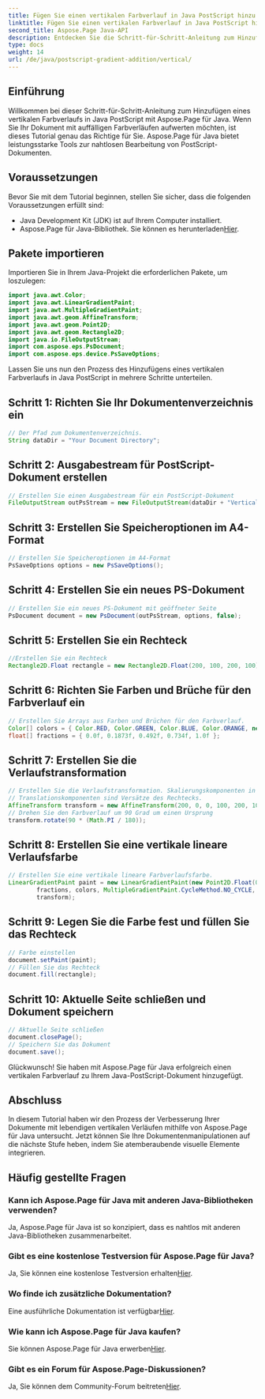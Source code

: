 ```yaml
---
title: Fügen Sie einen vertikalen Farbverlauf in Java PostScript hinzu
linktitle: Fügen Sie einen vertikalen Farbverlauf in Java PostScript hinzu
second_title: Aspose.Page Java-API
description: Entdecken Sie die Schritt-für-Schritt-Anleitung zum Hinzufügen vertikaler Farbverläufe in Java PostScript mit Aspose.Page für Java. Werten Sie Ihre Dokumente mühelos mit lebendigen Bildern auf.
type: docs
weight: 14
url: /de/java/postscript-gradient-addition/vertical/
---
```

## Einführung
Willkommen bei dieser Schritt-für-Schritt-Anleitung zum Hinzufügen eines vertikalen Farbverlaufs in Java PostScript mit Aspose.Page für Java. Wenn Sie Ihr Dokument mit auffälligen Farbverläufen aufwerten möchten, ist dieses Tutorial genau das Richtige für Sie. Aspose.Page für Java bietet leistungsstarke Tools zur nahtlosen Bearbeitung von PostScript-Dokumenten.
## Voraussetzungen
Bevor Sie mit dem Tutorial beginnen, stellen Sie sicher, dass die folgenden Voraussetzungen erfüllt sind:
- Java Development Kit (JDK) ist auf Ihrem Computer installiert.
-  Aspose.Page für Java-Bibliothek. Sie können es herunterladen[Hier](https://releases.aspose.com/page/java/).
## Pakete importieren
Importieren Sie in Ihrem Java-Projekt die erforderlichen Pakete, um loszulegen:
```java
import java.awt.Color;
import java.awt.LinearGradientPaint;
import java.awt.MultipleGradientPaint;
import java.awt.geom.AffineTransform;
import java.awt.geom.Point2D;
import java.awt.geom.Rectangle2D;
import java.io.FileOutputStream;
import com.aspose.eps.PsDocument;
import com.aspose.eps.device.PsSaveOptions;
```
Lassen Sie uns nun den Prozess des Hinzufügens eines vertikalen Farbverlaufs in Java PostScript in mehrere Schritte unterteilen.
## Schritt 1: Richten Sie Ihr Dokumentenverzeichnis ein
```java
// Der Pfad zum Dokumentenverzeichnis.
String dataDir = "Your Document Directory";
```
## Schritt 2: Ausgabestream für PostScript-Dokument erstellen
```java
// Erstellen Sie einen Ausgabestream für ein PostScript-Dokument
FileOutputStream outPsStream = new FileOutputStream(dataDir + "VerticalGradient_outPS.ps");
```
## Schritt 3: Erstellen Sie Speicheroptionen im A4-Format
```java
// Erstellen Sie Speicheroptionen im A4-Format
PsSaveOptions options = new PsSaveOptions();
```
## Schritt 4: Erstellen Sie ein neues PS-Dokument
```java
// Erstellen Sie ein neues PS-Dokument mit geöffneter Seite
PsDocument document = new PsDocument(outPsStream, options, false);
```
## Schritt 5: Erstellen Sie ein Rechteck
```java
//Erstellen Sie ein Rechteck
Rectangle2D.Float rectangle = new Rectangle2D.Float(200, 100, 200, 100);
```
## Schritt 6: Richten Sie Farben und Brüche für den Farbverlauf ein
```java
// Erstellen Sie Arrays aus Farben und Brüchen für den Farbverlauf.
Color[] colors = { Color.RED, Color.GREEN, Color.BLUE, Color.ORANGE, new Color(85, 107, 47) };
float[] fractions = { 0.0f, 0.1873f, 0.492f, 0.734f, 1.0f };
```
## Schritt 7: Erstellen Sie die Verlaufstransformation
```java
// Erstellen Sie die Verlaufstransformation. Skalierungskomponenten in der Transformation müssen der Breite und Höhe des Rechtecks entsprechen.
// Translationskomponenten sind Versätze des Rechtecks.
AffineTransform transform = new AffineTransform(200, 0, 0, 100, 200, 100);
// Drehen Sie den Farbverlauf um 90 Grad um einen Ursprung
transform.rotate(90 * (Math.PI / 180));
```
## Schritt 8: Erstellen Sie eine vertikale lineare Verlaufsfarbe
```java
// Erstellen Sie eine vertikale lineare Farbverlaufsfarbe.
LinearGradientPaint paint = new LinearGradientPaint(new Point2D.Float(0, 0), new Point2D.Float(200, 100),
        fractions, colors, MultipleGradientPaint.CycleMethod.NO_CYCLE, MultipleGradientPaint.ColorSpaceType.SRGB,
        transform);
```
## Schritt 9: Legen Sie die Farbe fest und füllen Sie das Rechteck
```java
// Farbe einstellen
document.setPaint(paint);
// Füllen Sie das Rechteck
document.fill(rectangle);
```
## Schritt 10: Aktuelle Seite schließen und Dokument speichern
```java
// Aktuelle Seite schließen
document.closePage();
// Speichern Sie das Dokument
document.save();
```
Glückwunsch! Sie haben mit Aspose.Page für Java erfolgreich einen vertikalen Farbverlauf zu Ihrem Java-PostScript-Dokument hinzugefügt.
## Abschluss
In diesem Tutorial haben wir den Prozess der Verbesserung Ihrer Dokumente mit lebendigen vertikalen Verläufen mithilfe von Aspose.Page für Java untersucht. Jetzt können Sie Ihre Dokumentenmanipulationen auf die nächste Stufe heben, indem Sie atemberaubende visuelle Elemente integrieren.
## Häufig gestellte Fragen
### Kann ich Aspose.Page für Java mit anderen Java-Bibliotheken verwenden?
Ja, Aspose.Page für Java ist so konzipiert, dass es nahtlos mit anderen Java-Bibliotheken zusammenarbeitet.
### Gibt es eine kostenlose Testversion für Aspose.Page für Java?
 Ja, Sie können eine kostenlose Testversion erhalten[Hier](https://releases.aspose.com/).
### Wo finde ich zusätzliche Dokumentation?
 Eine ausführliche Dokumentation ist verfügbar[Hier](https://reference.aspose.com/page/java/).
### Wie kann ich Aspose.Page für Java kaufen?
 Sie können Aspose.Page für Java erwerben[Hier](https://purchase.aspose.com/buy).
### Gibt es ein Forum für Aspose.Page-Diskussionen?
 Ja, Sie können dem Community-Forum beitreten[Hier](https://forum.aspose.com/c/page/39).